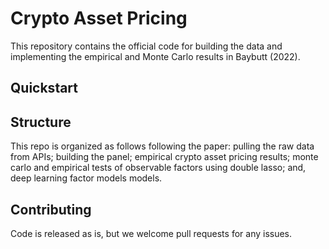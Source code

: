 # Crypto Asset Pricing

This repository contains the official code for building the data and implementing the empirical and Monte Carlo results in Baybutt (2022).

## Quickstart


## Structure

This repo is organized as follows following the paper: pulling the raw data from APIs; building the panel; empirical crypto asset pricing results; monte carlo and empirical tests of observable factors using double lasso; and, deep learning factor models models.

## Contributing

Code is released as is, but we welcome pull requests for any issues.
